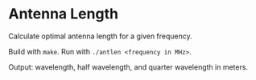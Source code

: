 # Antenna Length
Calculate optimal antenna length for a given frequency.

Build with `make`. Run with `./antlen <frequency in MHz>`.

Output: wavelength, half wavelength, and quarter wavelength in meters.
